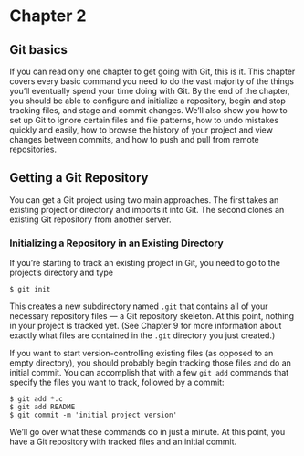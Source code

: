 # Chapter 2

## Git basics

If you can read only one chapter to get going with Git, this is it. This
chapter covers every basic command you need to do the vast majority of the
things you’ll eventually spend your time doing with Git. By the end of the
chapter, you should be able to configure and initialize a repository, begin and
stop tracking files, and stage and commit changes. We’ll also show you how to
set up Git to ignore certain files and file patterns, how to undo mistakes
quickly and easily, how to browse the history of your project and view changes
between commits, and how to push and pull from remote repositories.

## Getting a Git Repository

You can get a Git project using two main approaches. The first takes an existing project or directory and imports it into Git. The second clones an existing Git repository from another server.

### Initializing a Repository in an Existing Directory

If you’re starting to track an existing project in Git, you need to go to the
project’s directory and type

    $ git init

This creates a new subdirectory named `.git` that contains all of your
necessary repository files — a Git repository skeleton. At this point, nothing
in your project is tracked yet. (See Chapter 9 for more information about
exactly what files are contained in the `.git` directory you just created.)

If you want to start version-controlling existing files (as opposed to an empty
directory), you should probably begin tracking those files and do an initial
commit. You can accomplish that with a few `git add` commands that specify the
files you want to track, followed by a commit:

    $ git add *.c
    $ git add README
    $ git commit -m 'initial project version'

We’ll go over what these commands do in just a minute. At this point, you have
a Git repository with tracked files and an initial commit.
